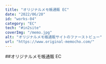 ```yaml
---
title: "オリジナルメモ帳通販 EC"
date: "2022/06/20"
id: "works-04"
category: "EC"
tech: "#in2site"
coverImg: "/memo.jpg"
alt: "オリジナルメモ帳通販サイトのファーストビュー"
url: "https://www.original-memocho.com/"
---
```


##オリジナルメモ帳通販 EC
